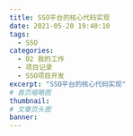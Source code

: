```yaml
---
title: SSO平台的核心代码实现
date: 2021-05-20 19:40:10
tags:
  - SSO
categories:
  - 02 我的工作
  - 项目记录
  - SSO项目开发
excerpt: "SSO平台的核心代码实现"
# 首页缩略图
thumbnail:
# 文章页头图
banner:
---
```

